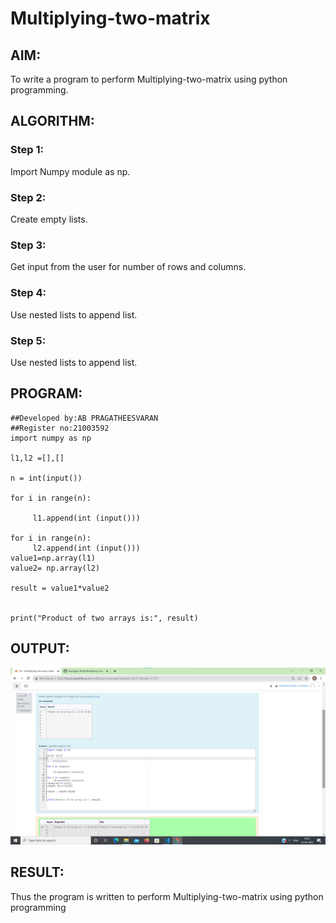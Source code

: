 # Multiplying-two-matrix

## AIM:
To write a program to perform Multiplying-two-matrix using python programming.
## ALGORITHM:

### Step 1:
Import Numpy module as np.
### Step 2:
Create empty lists.
### Step 3:
Get input from the user for number of rows and columns.
### Step 4:
Use nested lists to append list.
### Step 5:
Use nested lists to append list.

## PROGRAM: 
```
##Developed by:AB PRAGATHEESVARAN
##Register no:21003592
import numpy as np

l1,l2 =[],[]

n = int(input())

for i in range(n):

     l1.append(int (input()))

for i in range(n):
     l2.append(int (input()))
value1=np.array(l1)
value2= np.array(l2)

result = value1*value2


print("Product of two arrays is:", result)
```
## OUTPUT:
![output](f1.png)
## RESULT:

Thus the program is written to perform Multiplying-two-matrix using python programming

